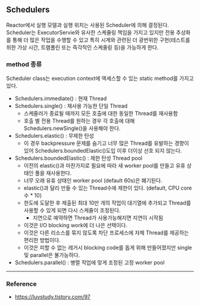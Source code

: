 ## Schedulers
Reactor에서 실행 모델과 실행 위치는 사용된 Scheduler에 의해 결정된다.
Scheduler는 ExecutorServie와 유사한 스케쥴링 책임을 가지고 있지만 전용 추상화를 통해 더 많은 작업을 수행할 수 있고
특히 시계와 관련된 더 광번위한 구현(테스트를 위한 가상 시간, 트램폴린 또는 즉각적인 스케줄릳 등)을 가능하게 한다.

### method 종류
Scheduler class는 execution context에 엑세스할 수 있는 static method를 가지고 있다.
- Schedulers.immediate() : 현재 Thread
- Schedulers.single() : 재사용 가능한 단일 Thread
    - 스케줄러가 종료될 때까지 모든 호출에 대한 동일한 Thread를 재사용함
    - 호출 별 전용 Thread를 원하는 경우 각 호출에 대해 Schedulers.newSingle()을 사용해야 한다.
- Schedulers.elastic() : 무제한 탄성
    - 이 경우 backpressure 문제를 숨기고 너무 많은 Thread를 유발하는 경향이 있어 Schedulers.boundedElastic()도입 이후 더이상 선호 되지 않는다.
- Schedulers.boundedElastic() : 제한 탄성 Thread pool
    - 이전의 elastic()과 마찬가지로 필요에 따라 새 worker pool를 만들고 유휴 상태인 풀을 재사용한다.
    - 너무 오래 유휴 상태인 worker pool (default 60s)은 폐기된다.
    - elastic()과 달리 만들 수 있는 Thread수에 제한이 있다. (default, CPU core수 * 10)
    - 한도에 도달한 후 제출된 최대 10만 개의 작업이 대기열에 추가되고 Thread를 사용할 수 있게 되면 다시 스케쥴이 조정된다.
        - 지연으로 예약하면 Thread가 사용가능해지면 지연이 시작됨
    - 이것은 I/O blocking work에 더 나은 선택이다.
    - 이것은 다른 리소스를 묶지 않도록 차단 프로세스에 자체 Thread를 제공하는 편리한 방법이다.
    - 이것은 피할 수 없는 레거시 blocking code를 돕게 위해 만들어졌지만 single 및 parallel은 불가능하다.
- Schedulers.parallel() : 병렬 작업에 맞게 조정된 고정 worker pool


---
### Reference 
- https://luvstudy.tistory.com/97
